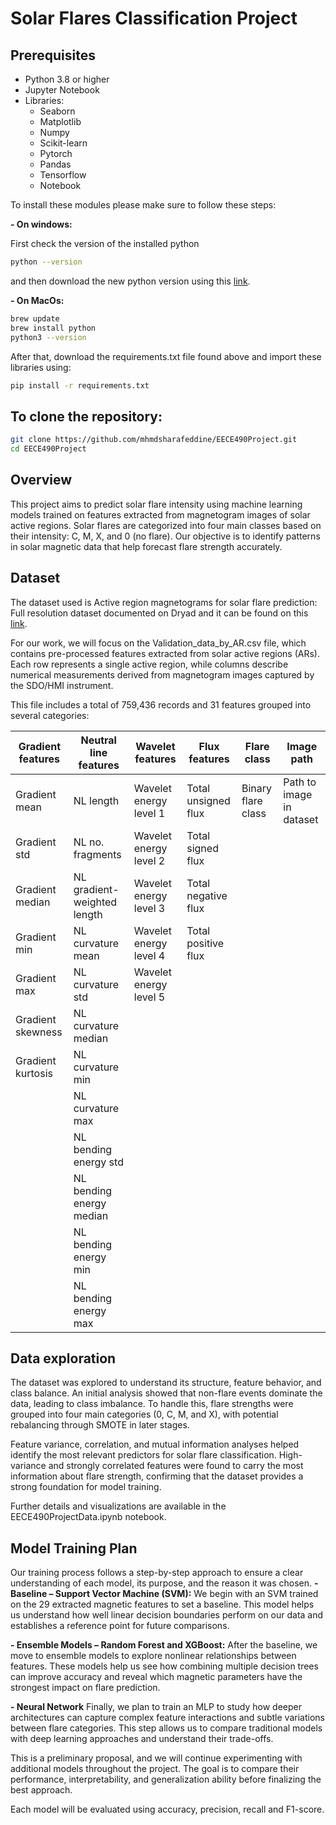 # Solar Flares Classification Project
## Prerequisites
- Python 3.8 or higher
- Jupyter Notebook
- Libraries:
  - Seaborn
  - Matplotlib
  - Numpy
  - Scikit-learn
  - Pytorch
  - Pandas
  - Tensorflow
  - Notebook

To install these modules please make sure to follow these steps:

**- On windows:**

First check the version of the installed python
  ``` bash
python --version

``` 
and then download the new python version using this [link](https://www.python.org/downloads/).

**- On MacOs:**
``` bash
brew update
brew install python
python3 --version
```

After that, download the requirements.txt file found above and import these libraries using:

```bash
pip install -r requirements.txt
```
## To clone the repository:
```bash
git clone https://github.com/mhmdsharafeddine/EECE490Project.git
cd EECE490Project

```

## Overview
This project aims to predict solar flare intensity using machine learning models trained on features extracted from magnetogram images of solar active regions.
Solar flares are categorized into four main classes based on their intensity: C, M, X, and 0 (no flare).
Our objective is to identify patterns in solar magnetic data that help forecast flare strength accurately.

## Dataset
The dataset used is Active region magnetograms for solar flare prediction: Full resolution dataset documented on Dryad and it can be found on this [link](https://datadryad.org/dataset/doi:10.5061/dryad.dv41ns23n). 

For our work, we will focus on the Validation_data_by_AR.csv file, which contains pre-processed features extracted from solar active regions (ARs). Each row represents a single active region, while columns describe numerical measurements derived from magnetogram images captured by the SDO/HMI instrument.

This file includes a total of 759,436 records and 31 features grouped into several categories:

| Gradient features  | Neutral line features         | Wavelet features          | Flux features            | Flare class         | Image path                |
|--------------------|------------------------------|---------------------------|---------------------------|---------------------|---------------------------|
| Gradient mean      | NL length                    | Wavelet energy level 1    | Total unsigned flux       | Binary flare class  | Path to image in dataset  |
| Gradient std       | NL no. fragments             | Wavelet energy level 2    | Total signed flux         |                     |                           |
| Gradient median    | NL gradient-weighted length  | Wavelet energy level 3    | Total negative flux       |                     |                           |
| Gradient min       | NL curvature mean            | Wavelet energy level 4    | Total positive flux       |                     |                           |
| Gradient max       | NL curvature std             | Wavelet energy level 5    |                           |                     |                           |
| Gradient skewness  | NL curvature median          |                           |                           |                     |                           |
| Gradient kurtosis  | NL curvature min             |                           |                           |                     |                           |
|                    | NL curvature max             |                           |                           |                     |                           |
|                    | NL bending energy std        |                           |                           |                     |                           |
|                    | NL bending energy median     |                           |                           |                     |                           |
|                    | NL bending energy min        |                           |                           |                     |                           |
|                    | NL bending energy max        |                           |                           |                     |                           |

## Data exploration

The dataset was explored to understand its structure, feature behavior, and class balance. An initial analysis showed that non-flare events dominate the data, leading to class imbalance. To handle this, flare strengths were grouped into four main categories (0, C, M, and X), with potential rebalancing through SMOTE in later stages.

Feature variance, correlation, and mutual information analyses helped identify the most relevant predictors for solar flare classification. High-variance and strongly correlated features were found to carry the most information about flare strength, confirming that the dataset provides a strong foundation for model training.

Further details and visualizations are available in the EECE490ProjectData.ipynb notebook.


## Model Training Plan

Our training process follows a step-by-step approach to ensure a clear understanding of each model, its purpose, and the reason it was chosen.
**- Baseline – Support Vector Machine (SVM):**
We begin with an SVM trained on the 29 extracted magnetic features to set a baseline. This model helps us understand how well linear decision boundaries perform on our data and establishes a reference point for future comparisons.

**- Ensemble Models – Random Forest and XGBoost:**
After the baseline, we move to ensemble models to explore nonlinear relationships between features. These models help us see how combining multiple decision trees can improve accuracy and reveal which magnetic parameters have the strongest impact on flare prediction.

**- Neural Network**
Finally, we plan to train an MLP to study how deeper architectures can capture complex feature interactions and subtle variations between flare categories. This step allows us to compare traditional models with deep learning approaches and understand their trade-offs.

This is a preliminary proposal, and we will continue experimenting with additional models throughout the project. The goal is to compare their performance, interpretability, and generalization ability before finalizing the best approach.

Each model will be evaluated using accuracy, precision, recall and F1-score. 


